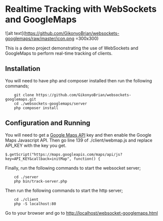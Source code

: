 # Realtime Tracking with WebSockets and GoogleMaps

![alt text](https://github.com/GikonyoBrian/websockets-googlemaps/raw/master/icon.png =300x300)

This is a demo project demonstrating the use of WebSockets
and GoogleMaps to perform real-time tracking of clients.

## Installation

You will need to have php and composer installed then run the following commands;

````
	git clone https://github.com/GikonyoBrian/websockets-googlemaps.git
	cd ./websockets-googlemaps/server
	php composer install
````

## Configuration and Running
You will need to get a [Google Maps API](https://developers.google.com/maps/) key and then enable the Google Maps Javascript API.
Then go line 139 of ./client/webmap.js and replace API_KEY with the key you get.

```
$.getScript("https://maps.googleapis.com/maps/api/js?key=API_KEY&callback=initMap", function() {
```

Finally, run the following commands to start the websocket server;

````
	cd ./server
	php bin/track-server.php
````
    
Then run the following commands to start the http server;

````
	cd ./client
	php -S localhost:80
````

Go to your browser and go to [http://localhost/websocket-googlemaps.html](http://localhost/websocket-googlemaps.html)
